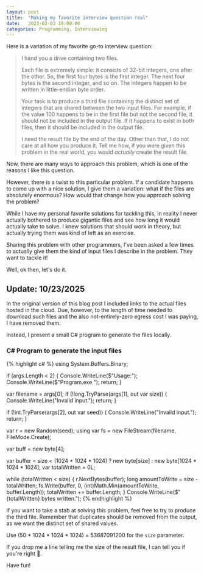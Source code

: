 ```yaml
---
layout: post
title:  "Making my favorite interview question real"
date:   2023-02-03 19:00:00
categories: Programming, Interviewing
---
```

Here is a variation of my favorite go-to interview question:

> I hand you a drive containing two files.
>
>Each file is extremely simple: it consists of 32-bit integers, one after the other. So, the first four bytes is the first integer. The next four bytes is the second integer, and so on. The integers happen to be written in little-endian byte order.
>
>Your task is to produce a third file containing the distinct set of integers that are shared between the two input files. For example, if the value 100 happens to be in the first file but not the second file, it should not be included in the output file. If it happens to exist in both files, then it should be included in the output file.
>
>I need the result file by the end of the day. Other than that, I do not care at all how you produce it. Tell me how, if you were given this problem in the real world, you would *actually* create the result file.

Now, there are many ways to approach this problem, which is one of the reasons I like this question.

However, there is a twist to this particular problem. If a candidate happens to come up with a nice solution, I give them a variation: what if the files are absolutely enormous? How would that change how you approach solving the problem?

While I have my personal favorite solutions for tackling this, in reality I never actually bothered to produce gigantic files and see how long it would actually take to solve. I knew solutions that should work in theory, but actually trying them was kind of left as an exercise.

Sharing this problem with other programmers, I've been asked a few times to actually give them the kind of input files I describe in the problem. They want to tackle it!

Well, ok then, let's do it.

## Update: 10/23/2025
In the original version of this blog post I included links to the actual files hosted in the cloud. Due, however, to the length of time needed to download such files and the also not-entirely-zero egress cost I was paying, I have removed them.

Instead, I present a small C# program to generate the files locally.

### C# Program to generate the input files
{% highlight c# %}
using System.Buffers.Binary;

if (args.Length < 2)
{
    Console.WriteLine($"Usage:");
    Console.WriteLine($"Program.exe <filepath> <size> <seed>");
    return;
}

var filename = args[0];
if (!long.TryParse(args[1], out var size))
{
    Console.WriteLine("Invalid input.");
    return;
}

if (!int.TryParse(args[2], out var seed))
{
    Console.WriteLine("Invalid input.");
    return;
}

var r = new Random(seed);
using var fs = new FileStream(filename, FileMode.Create);

var buff = new byte[4];

var buffer = size < (1024 * 1024 * 1024) ? new byte[size] : new byte[1024 * 1024 * 1024];
var totalWritten = 0L;

while (totalWritten < size)
{
    r.NextBytes(buffer);
    long amountToWrite = size - totalWritten;
    fs.Write(buffer, 0, (int)Math.Min(amountToWrite, buffer.Length));
    totalWritten += buffer.Length;
}
Console.WriteLine($"{totalWritten} bytes written.");
{% endhighlight %}

If you want to take a stab at solving this problem, feel free to try to produce the third file. Remember that duplicates should be removed from the output, as we want the distinct set of shared values.

Use (50 * 1024 * 1024 * 1024) = 53687091200 for the `size` parameter.

If you drop me a line telling me the size of the result file, I can tell you if you're right 🙂.

Have fun!
